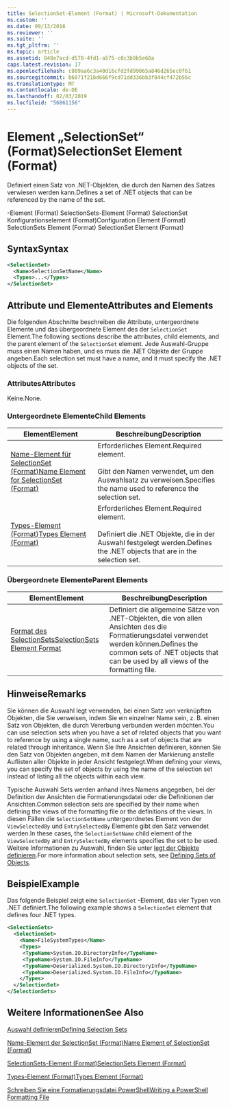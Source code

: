 ```yaml
---
title: SelectionSet-Element (Format) | Microsoft-Dokumentation
ms.custom: ''
ms.date: 09/13/2016
ms.reviewer: ''
ms.suite: ''
ms.tgt_pltfrm: ''
ms.topic: article
ms.assetid: 848e7acd-d578-4fd1-a575-c0c3b9b5e68a
caps.latest.revision: 17
ms.openlocfilehash: c809aa6c3a40d16cfd2fd99065a846d265ec0f61
ms.sourcegitcommit: b6871f21bd666f9cd71dd336bb3f844cf472b56c
ms.translationtype: MT
ms.contentlocale: de-DE
ms.lasthandoff: 02/03/2019
ms.locfileid: "56861156"
---
```

# <a name="selectionset-element-format"></a><span data-ttu-id="12413-102">Element „SelectionSet“ (Format)</span><span class="sxs-lookup"><span data-stu-id="12413-102">SelectionSet Element (Format)</span></span>

<span data-ttu-id="12413-103">Definiert einen Satz von .NET-Objekten, die durch den Namen des Satzes verwiesen werden kann.</span><span class="sxs-lookup"><span data-stu-id="12413-103">Defines a set of .NET objects that can be referenced by the name of the set.</span></span>

<span data-ttu-id="12413-104">-Element (Format) SelectionSets-Element (Format) SelectionSet Konfigurationselement (Format)</span><span class="sxs-lookup"><span data-stu-id="12413-104">Configuration Element (Format) SelectionSets Element (Format) SelectionSet Element (Format)</span></span>

## <a name="syntax"></a><span data-ttu-id="12413-105">Syntax</span><span class="sxs-lookup"><span data-stu-id="12413-105">Syntax</span></span>

```xml
<SelectionSet>
  <Name>SelectionSetName</Name>
  <Types>...</Types>
</SelectionSet>
```

## <a name="attributes-and-elements"></a><span data-ttu-id="12413-106">Attribute und Elemente</span><span class="sxs-lookup"><span data-stu-id="12413-106">Attributes and Elements</span></span>

<span data-ttu-id="12413-107">Die folgenden Abschnitte beschreiben die Attribute, untergeordnete Elemente und das übergeordnete Element des der `SelectionSet` Element.</span><span class="sxs-lookup"><span data-stu-id="12413-107">The following sections describe the attributes, child elements, and the parent element of the `SelectionSet` element.</span></span> <span data-ttu-id="12413-108">Jede Auswahl-Gruppe muss einen Namen haben, und es muss die .NET Objekte der Gruppe angeben.</span><span class="sxs-lookup"><span data-stu-id="12413-108">Each selection set must have a name, and it must specify the .NET objects of the set.</span></span>

### <a name="attributes"></a><span data-ttu-id="12413-109">Attributes</span><span class="sxs-lookup"><span data-stu-id="12413-109">Attributes</span></span>

<span data-ttu-id="12413-110">Keine.</span><span class="sxs-lookup"><span data-stu-id="12413-110">None.</span></span>

### <a name="child-elements"></a><span data-ttu-id="12413-111">Untergeordnete Elemente</span><span class="sxs-lookup"><span data-stu-id="12413-111">Child Elements</span></span>

|<span data-ttu-id="12413-112">Element</span><span class="sxs-lookup"><span data-stu-id="12413-112">Element</span></span>|<span data-ttu-id="12413-113">Beschreibung</span><span class="sxs-lookup"><span data-stu-id="12413-113">Description</span></span>|
|-------------|-----------------|
|[<span data-ttu-id="12413-114">Name-Element für SelectionSet (Format)</span><span class="sxs-lookup"><span data-stu-id="12413-114">Name Element for SelectionSet (Format)</span></span>](./name-element-for-selectionset-format.md)|<span data-ttu-id="12413-115">Erforderliches Element.</span><span class="sxs-lookup"><span data-stu-id="12413-115">Required element.</span></span><br /><br /> <span data-ttu-id="12413-116">Gibt den Namen verwendet, um den Auswahlsatz zu verweisen.</span><span class="sxs-lookup"><span data-stu-id="12413-116">Specifies the name used to reference the selection set.</span></span>|
|[<span data-ttu-id="12413-117">Types-Element (Format)</span><span class="sxs-lookup"><span data-stu-id="12413-117">Types Element (Format)</span></span>](./types-element-for-selectionset-format.md)|<span data-ttu-id="12413-118">Erforderliches Element.</span><span class="sxs-lookup"><span data-stu-id="12413-118">Required element.</span></span><br /><br /> <span data-ttu-id="12413-119">Definiert die .NET Objekte, die in der Auswahl festgelegt werden.</span><span class="sxs-lookup"><span data-stu-id="12413-119">Defines the .NET objects that are in the selection set.</span></span>|

### <a name="parent-elements"></a><span data-ttu-id="12413-120">Übergeordnete Elemente</span><span class="sxs-lookup"><span data-stu-id="12413-120">Parent Elements</span></span>

|<span data-ttu-id="12413-121">Element</span><span class="sxs-lookup"><span data-stu-id="12413-121">Element</span></span>|<span data-ttu-id="12413-122">Beschreibung</span><span class="sxs-lookup"><span data-stu-id="12413-122">Description</span></span>|
|-------------|-----------------|
|[<span data-ttu-id="12413-123">Format des SelectionSets</span><span class="sxs-lookup"><span data-stu-id="12413-123">SelectionSets Element Format</span></span>](./selectionsets-element-format.md)|<span data-ttu-id="12413-124">Definiert die allgemeine Sätze von .NET-Objekten, die von allen Ansichten des die Formatierungsdatei verwendet werden können.</span><span class="sxs-lookup"><span data-stu-id="12413-124">Defines the common sets of .NET objects that can be used by all views of the formatting file.</span></span>|

## <a name="remarks"></a><span data-ttu-id="12413-125">Hinweise</span><span class="sxs-lookup"><span data-stu-id="12413-125">Remarks</span></span>

<span data-ttu-id="12413-126">Sie können die Auswahl legt verwenden, bei einen Satz von verknüpften Objekten, die Sie verweisen, indem Sie ein einzelner Name sein, z. B. einen Satz von Objekten, die durch Vererbung verbunden werden möchten.</span><span class="sxs-lookup"><span data-stu-id="12413-126">You can use selection sets when you have a set of related objects that you want to reference by using a single name, such as a set of objects that are related through inheritance.</span></span> <span data-ttu-id="12413-127">Wenn Sie Ihre Ansichten definieren, können Sie den Satz von Objekten angeben, mit dem Namen der Markierung anstelle Auflisten aller Objekte in jeder Ansicht festgelegt.</span><span class="sxs-lookup"><span data-stu-id="12413-127">When defining your views, you can specify the set of objects by using the name of the selection set instead of listing all the objects within each view.</span></span>

<span data-ttu-id="12413-128">Typische Auswahl Sets werden anhand ihres Namens angegeben, bei der Definition der Ansichten die Formatierungsdatei oder die Definitionen der Ansichten.</span><span class="sxs-lookup"><span data-stu-id="12413-128">Common selection sets are specified by their name when defining the views of the formatting file or the definitions of the views.</span></span> <span data-ttu-id="12413-129">In diesen Fällen die `SelectionSetName` untergeordnetes Element von der `ViewSelectedBy` und `EntrySelectedBy` Elemente gibt den Satz verwendet werden.</span><span class="sxs-lookup"><span data-stu-id="12413-129">In these cases, the `SelectionSetName` child element of the `ViewSelectedBy` and `EntrySelectedBy` elements specifies the set to be used.</span></span> <span data-ttu-id="12413-130">Weitere Informationen zu Auswahl, finden Sie unter [legt der Objekte definieren](./defining-selection-sets.md).</span><span class="sxs-lookup"><span data-stu-id="12413-130">For more information about selection sets, see [Defining Sets of Objects](./defining-selection-sets.md).</span></span>

## <a name="example"></a><span data-ttu-id="12413-131">Beispiel</span><span class="sxs-lookup"><span data-stu-id="12413-131">Example</span></span>

<span data-ttu-id="12413-132">Das folgende Beispiel zeigt eine `SelectionSet` -Element, das vier Typen von .NET definiert.</span><span class="sxs-lookup"><span data-stu-id="12413-132">The following example shows a `SelectionSet` element that defines four .NET types.</span></span>

```xml
<SelectionSets>
  <SelectionSet>
    <Name>FileSystemTypes</Name>
    <Types>
     <TypeName>System.IO.DirectoryInfo</TypeName>
     <TypeName>System.IO.FileInfo</TypeName>
     <TypeName>Deserialized.System.IO.DirectoryInfo</TypeName>
     <TypeName>Deserialized.System.IO.FileInfo</TypeName>
    </Types>
  </SelectionSet>
</SelectionSets>
```

## <a name="see-also"></a><span data-ttu-id="12413-133">Weitere Informationen</span><span class="sxs-lookup"><span data-stu-id="12413-133">See Also</span></span>

[<span data-ttu-id="12413-134">Auswahl definieren</span><span class="sxs-lookup"><span data-stu-id="12413-134">Defining Selection Sets</span></span>](./defining-selection-sets.md)

[<span data-ttu-id="12413-135">Name-Element der SelectionSet (Format)</span><span class="sxs-lookup"><span data-stu-id="12413-135">Name Element of SelectionSet (Format)</span></span>](./name-element-for-selectionset-format.md)

[<span data-ttu-id="12413-136">SelectionSets-Element (Format)</span><span class="sxs-lookup"><span data-stu-id="12413-136">SelectionSets Element (Format)</span></span>](./selectionsets-element-format.md)

[<span data-ttu-id="12413-137">Types-Element (Format)</span><span class="sxs-lookup"><span data-stu-id="12413-137">Types Element (Format)</span></span>](./types-element-for-selectionset-format.md)

[<span data-ttu-id="12413-138">Schreiben Sie eine Formatierungsdatei PowerShell</span><span class="sxs-lookup"><span data-stu-id="12413-138">Writing a PowerShell Formatting File</span></span>](./writing-a-powershell-formatting-file.md)
